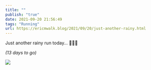 ```yaml
---
title: ""
publish: "true"
date: 2021-09-20 21:56:49
tags: "Running"
url: https://ericmwalk.blog/2021/09/20/just-another-rainy.html
---
```


Just another rainy run today… 🏃🏻‍♂️

*(13 days to go)*


![](https://ericmwalk.blog/uploads/2021/8d186f0ba2.jpg)